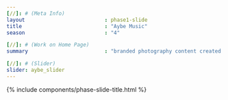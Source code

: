 ```yaml
---
[//]: # (Meta Info)
layout                          : phase1-slide
title 					        : "Aybe Music"
season				            : "4"

[//]: # (Work on Home Page)
summary                         : "branded photography content created for singer and songwriter, AYBE"

[//]: # (Slider)
slider: aybe_slider
---
```


{% include components/phase-slide-title.html %}
